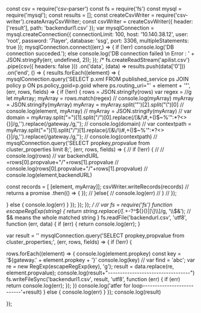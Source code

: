 const csv = require('csv-parser')
const fs = require('fs')
const mysql = require('mysql');
const results = [];
const createCsvWriter = require('csv-writer').createArrayCsvWriter;
const csvWriter = createCsvWriter({
header: ['result'],
path: 'backendurl1.csv'
});
var mysqlConnection = mysql.createConnection({
connectionLimit: 100,
host: '10.140.38.12',
user: 'root',
password: '7layer',
database: 'ssg',
port: 3306,
multipleStatements: true
});
mysqlConnection.connect((err,) => {
if (!err)
console.log('DB connection succeded.');
else
console.log('DB connection failed \n Error : ' + JSON.stringify(err, undefined, 2));
});
/*
fs.createReadStream('apilist.csv')
.pipe(csv({ headers: false }))
.on('data', (data) => results.push(data['0']))
.on('end', () => {
results.forEach((element) => {
mysqlConnection.query('SELECT p.xml FROM published_service ps JOIN policy p ON ps.policy_goid=p.goid where ps.routing_uri="' + element + '"', (err, rows, fields) => {
if (!err) {
rows = JSON.stringify(rows)
var regex = //g
let myArray;
myArray = rows.match(regex)
// console.log(myArray)
myArray = JSON.stringify(myArray)
myArray = myArray.split('"')[2].split("\\")[0]
// console.log(element, myArray)
// myArray = JSON.stringify(myArray)
// var domain = myArray.split("=")[1].split("/")[0].replace(/[&\/\\#,+()$~%'":*?<>{}]/g,'').replace(/gateway./g,'');
// console.log(domain)
// var contextpath = myArray.split("=")[1].split("/")[1].replace(/[&\/\\#,+()$~%'":*?<>{}]/g,'').replace(/gateway./g,'');
// console.log(contextpath)
// mysqlConnection.query('SELECT propkey,propvalue from cluster_properties limit 8;', (err, rows, fields) => {
// if (!err) {
// // console.log(rows)
// var backendURL =rows[0].propvalue+"/"+rows[1].propvalue
// console.log(rows[0].propvalue+"/"+rows[1].propvalue)
// console.log(element,backendURL)

const records = [
[element, myArray]];
csvWriter.writeRecords(records) // returns a promise
.then(() => {
});
// }else{
// console.log(err)
// } 
// }); 

}
else {
console.log(err)
}
});
});
});
*/
// var fs = require('fs')
function escapeRegExp(string) {
return string.replace(/[.*+\-?^${}()|[\]\\]/g, '\\$&'); // $& means the whole matched string
}
fs.readFile('backendurl.csv', 'utf8', function (err, data) {
if (err) {
return console.log(err);
}

var result = ''
mysqlConnection.query('SELECT propkey,propvalue from cluster_properties;', (err, rows, fields) => {
if (!err) {

rows.forEach((element) => {
console.log(element.propkey)
const key = '${gateway.' + element.propkey + '}'
console.log(key)
// var find = 'abc';
var re = new RegExp(escapeRegExp(key), 'g');
result = data.replace(re, element.propvalue);
console.log(result+"----------------------------------")
fs.writeFileSync('backendurl1.csv', result, 'utf8', function (err) {
if (err) return console.log(err);
});
})
console.log('atfer for loop---------------------------'+result)
} else {
console.log(err)
}
});
console.log(result)


});
